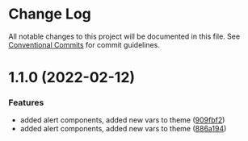 # Change Log

All notable changes to this project will be documented in this file.
See [Conventional Commits](https://conventionalcommits.org) for commit guidelines.

# 1.1.0 (2022-02-12)


### Features

* added alert components, added new vars to theme ([909fbf2](https://github.com/markoarthofer22/react-components/commit/909fbf277fef003fecd377935a67999924449d15))
* added alert components, added new vars to theme ([886a194](https://github.com/markoarthofer22/react-components/commit/886a19422948fde3c30335c12dd041b335e39935))
